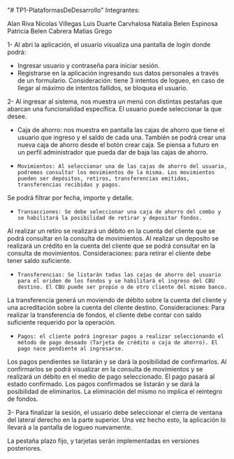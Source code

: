 "# TP1-PlataformasDeDesarrollo"
Integrantes:

Alan Riva
Nicolas Villegas
Luis Duarte Carvhalosa
Natalia Belen Espinosa
Patricia Belen Cabrera
Matias Grego
  
1- Al abri la aplicación, el usuario visualiza una pantalla de login donde podrá:
-	Ingresar usuario y contraseña para iniciar sesión.
-   Registrarse en la aplicación ingresando sus datos personales a través de un formulario.
Consideración: tiene 3 intentos de logueo, en caso de llegar al máximo de intentos fallidos, se bloquea el usuario.

2- Al ingresar al sistema, nos muestra un menú con distintas pestañas que abarcan una funcionalidad específica. El usuario puede seleccionar la que desee.
-	Caja de ahorro: nos muestra en pantalla las cajas de ahorro que tiene el usuario que ingreso y el saldo de cada una. También se podrá crear una nueva caja de ahorro desde el botón crear caja.
Se piensa a futuro en un perfil administrador que pueda dar de baja las cajas de ahorro.
-     Movimientos: Al seleccionar una de las cajas de ahorro del usuario, podremos consultar los movimientos de la misma. Los movimientos pueden ser depósitos, retiros, transferencias emitidas, transferencias recibidas y pagos.
Se podrá filtrar por fecha, importe y detalle.
-     Transacciones: Se debe seleccionar una caja de ahorro del combo y se habilitará la posibilidad de retirar y depositar fondos.
Al realizar un retiro se realizará un débito en la cuenta del cliente que se podrá consultar en la consulta de movimientos.
Al realizar un deposito se realizará un crédito en la cuenta del cliente que se podrá consultar en la consulta de movimientos.
Consideraciones: para retirar el cliente debe tener saldo suficiente.
-     Transferencias: Se listarán todas las cajas de ahorro del usuario para el oriden de los fondos y se habilitará el ingreso del CBU destino. El CBU puede ser propio o de otro cliente del mismo banco.
La transferencia generá un moviendo de débito sobre la cuenta del cliente y una acreditación sobre la cuenta del cliente destino.
Consideraciones: Para realizar la transferencia de fondos, el cliente debe contar con saldo suficiente requerido por la operación.
-     Pagos: el cliente podrá ingresar pagos a realizar seleccionando el método de pago deseado (Tarjeta de crédito o caja de ahorro). El pago nace pendiente al ingresarse.
Los pagos pendientes se listarán y se dará la posibilidad de confirmarlos. Al confirmarlos se podrá visualizar en la consulta de movimientos y se realizará un débito en el medio de pago seleccionado. El pago pasará al estado confirmado.
Los pagos confirmados se listarán y se dará la posibilidad de eliminarlos. La eliminación del mismo no implica el reintegro de fondos.

3- Para finalizar la sesión, el usuario debe seleccionar el cierra de ventana del lateral derecho en la parte superior. Una vez hecho esto, la aplicación lo llevará a la pantalla de logueo nuevamente.

La pestaña plazo fijo, y tarjetas serán implementadas en versiones posteriores.